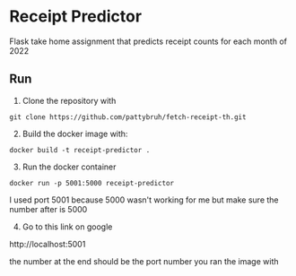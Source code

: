 # Receipt Predictor

Flask take home assignment that predicts receipt counts for each month of 2022

## Run

1. Clone the repository with
```
git clone https://github.com/pattybruh/fetch-receipt-th.git
```
2. Build the docker image with:
```
docker build -t receipt-predictor .
```
3. Run the docker container
```
docker run -p 5001:5000 receipt-predictor
```
I used port 5001 because 5000 wasn't working for me but make sure the number after is 5000

4. Go to this link on google

http://localhost:5001

the number at the end should be the port number you ran the image with
